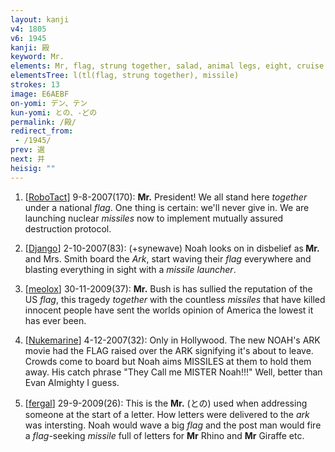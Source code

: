 ```yaml
---
layout: kanji
v4: 1805
v6: 1945
kanji: 殿
keyword: Mr.
elements: Mr, flag, strung together, salad, animal legs, eight, cruise missile, missile, wind, crotch
elementsTree: l(tl(flag, strung together), missile)
strokes: 13
image: E6AEBF
on-yomi: デン、テン
kun-yomi: との、-どの
permalink: /殿/
redirect_from:
 - /1945/
prev: 選
next: 井
heisig: ""
---
```


1) [<a href="http://kanji.koohii.com/profile/RoboTact">RoboTact</a>] 9-8-2007(170): <strong>Mr.</strong> President! We all stand here <em>together</em> under a national <em>flag</em>. One thing is certain: we&#039;ll never give in. We are launching nuclear <em>missiles</em> now to implement mutually assured destruction protocol.

2) [<a href="http://kanji.koohii.com/profile/Django">Django</a>] 2-10-2007(83): (+synewave) Noah looks on in disbelief as<strong> Mr.</strong> and Mrs. Smith board the <em>Ark</em>, start waving their <em>flag</em> everywhere and blasting everything in sight with a <em>missile launcher</em>.

3) [<a href="http://kanji.koohii.com/profile/meolox">meolox</a>] 30-11-2009(37): <strong>Mr.</strong> Bush is has sullied the reputation of the US <em>flag</em>, this tragedy <em>together</em> with the countless <em>missiles</em> that have killed innocent people have sent the worlds opinion of America the lowest it has ever been.

4) [<a href="http://kanji.koohii.com/profile/Nukemarine">Nukemarine</a>] 4-12-2007(32): Only in Hollywood. The new NOAH&#039;s ARK movie had the FLAG raised over the ARK signifying it&#039;s about to leave. Crowds come to board but Noah aims MISSILES at them to hold them away. His catch phrase &quot;They Call me MISTER Noah!!!&quot; Well, better than Evan Almighty I guess.

5) [<a href="http://kanji.koohii.com/profile/fergal">fergal</a>] 29-9-2009(26): This is the <strong>Mr.</strong> (との) used when addressing someone at the start of a letter. How letters were delivered to the <em>ark</em> was intersting. Noah would wave a big <em>flag</em> and the post man would fire a <em>flag</em>-seeking <em>missile</em> full of letters for <strong>Mr</strong> Rhino and <strong>Mr</strong> Giraffe etc.

